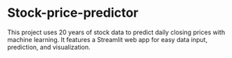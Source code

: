 # Stock-price-predictor
This project uses 20 years of stock data to predict daily closing prices with machine learning. It features a Streamlit web app for easy data input, prediction, and visualization.
